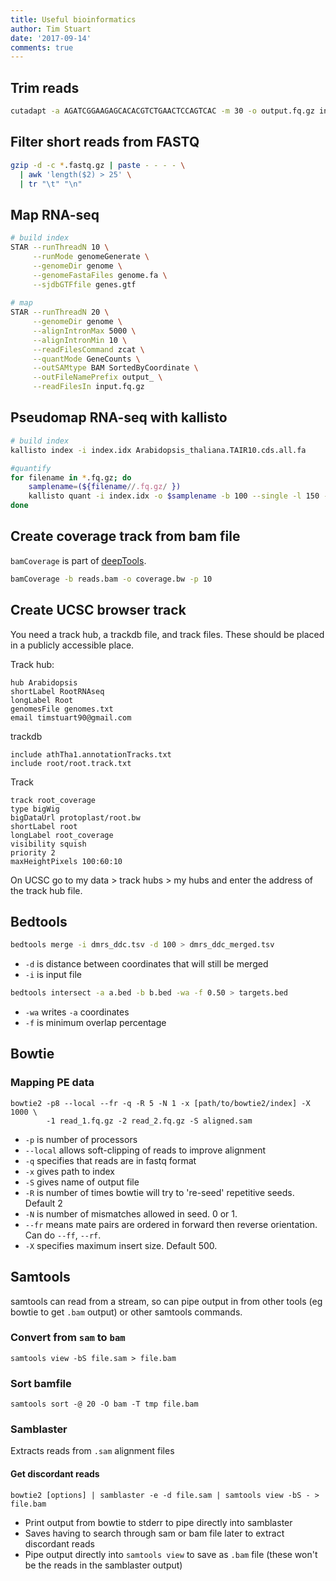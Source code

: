 ```yaml
---
title: Useful bioinformatics
author: Tim Stuart
date: '2017-09-14'
comments: true
---
```


## Trim reads

```bash
cutadapt -a AGATCGGAAGAGCACACGTCTGAACTCCAGTCAC -m 30 -o output.fq.gz input.fq.gz
```

<!--break-->

## Filter short reads from FASTQ

```bash
gzip -d -c *.fastq.gz | paste - - - - \
  | awk 'length($2) > 25' \
  | tr "\t" "\n" 
```

## Map RNA-seq

```bash
# build index
STAR --runThreadN 10 \
     --runMode genomeGenerate \
     --genomeDir genome \
     --genomeFastaFiles genome.fa \
     --sjdbGTFfile genes.gtf
     
# map
STAR --runThreadN 20 \
     --genomeDir genome \
     --alignIntronMax 5000 \
     --alignIntronMin 10 \
     --readFilesCommand zcat \
     --quantMode GeneCounts \
     --outSAMtype BAM SortedByCoordinate \
     --outFileNamePrefix output_ \
     --readFilesIn input.fq.gz
```

## Pseudomap RNA-seq with kallisto

```bash
# build index 
kallisto index -i index.idx Arabidopsis_thaliana.TAIR10.cds.all.fa

#quantify
for filename in *.fq.gz; do
    samplename=(${filename//.fq.gz/ })
    kallisto quant -i index.idx -o $samplename -b 100 --single -l 150 -s 20 $filename -t 4
done
```

## Create coverage track from bam file

`bamCoverage` is part of [deepTools](http://deeptools.readthedocs.io/en/latest/index.html).

```bash
bamCoverage -b reads.bam -o coverage.bw -p 10
```

## Create UCSC browser track

You need a track hub, a trackdb file, and track files. These should be placed in a publicly accessible place.

Track hub:

```
hub Arabidopsis
shortLabel RootRNAseq
longLabel Root
genomesFile genomes.txt
email timstuart90@gmail.com
```

trackdb

```
include athTha1.annotationTracks.txt
include root/root.track.txt
```

Track

```
track root_coverage
type bigWig
bigDataUrl protoplast/root.bw
shortLabel root
longLabel root_coverage
visibility squish
priority 2
maxHeightPixels 100:60:10
```

On UCSC go to my data > track hubs > my hubs and enter the address of the track hub file.

## Bedtools  

```bash
bedtools merge -i dmrs_ddc.tsv -d 100 > dmrs_ddc_merged.tsv
```
* `-d` is distance between coordinates that will still be merged  
* `-i` is input file  

```bash
bedtools intersect -a a.bed -b b.bed -wa -f 0.50 > targets.bed
```

* `-wa` writes `-a` coordinates  
* `-f` is minimum overlap percentage  

## Bowtie  

### Mapping PE data  

```
bowtie2 -p8 --local --fr -q -R 5 -N 1 -x [path/to/bowtie2/index] -X 1000 \
        -1 read_1.fq.gz -2 read_2.fq.gz -S aligned.sam 
```
* `-p` is number of processors  
* `--local` allows soft-clipping of reads to improve alignment  
* `-q` specifies that reads are in fastq format  
* `-x` gives path to index  
* `-S` gives name of output file  
* `-R` is number of times bowtie will try to 're-seed' repetitive seeds. Default 2  
* `-N` is number of mismatches allowed in seed. 0 or 1.  
* `--fr` means mate pairs are ordered in forward then reverse orientation. Can do `--ff`, `--rf`.  
* `-X` specifies maximum insert size. Default 500.  

## Samtools

samtools can read from a stream, so can pipe output in from other tools (eg bowtie to get `.bam` output) or other samtools commands.

### Convert from `sam` to `bam`
```
samtools view -bS file.sam > file.bam
```

### Sort bamfile

```
samtools sort -@ 20 -O bam -T tmp file.bam 
```

### Samblaster

Extracts reads from `.sam` alignment files

#### Get discordant reads
```
bowtie2 [options] | samblaster -e -d file.sam | samtools view -bS - > file.bam
```
* Print output from bowtie to stderr to pipe directly into samblaster
* Saves having to search through sam or bam file later to extract discordant reads
* Pipe output directly into `samtools view` to save as `.bam` file (these won't be the reads in the samblaster output)
